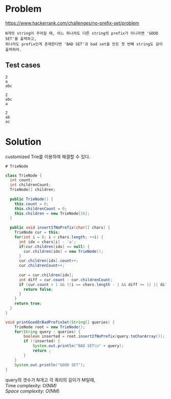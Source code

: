 # Problem
https://www.hackerrank.com/challenges/no-prefix-set/problem
```
N개의 string이 주어질 때, 어느 하나라도 다른 string의 prefix가 아니라면 'GOOD SET'을 출력하고,
하나라도 prefix인게 존재한다면 'BAD SET'과 bad set을 만든 첫 번째 string도 같이 출력하라.
```

## Test cases
```
2
a
abc
```
```
2
abc
a
```
```
2
ab
ac
```

# Solution
customized Trie를 이용하여 해결할 수 있다.

```java
# TrieNode

class TrieNode {
  int count;
  int childrenCount;
  TrieNode[] children;
  
  public TrieNode() {
    this.count = 0;
    this.childrenCount = 0;
    this.children = new TrieNode[26];
  }
  
  public void insertIfNoPrefix(char[] chars) {
    TrieNode cur = this;
    for(int i = 0; i < chars.length; ++i) {
      int idx = chars[i] - 'a';
      if(cur.children[idx] == null) {
        cur.children[idx] = new TrieNode();
      }
      cur.children[idx].count++;
      cur.childrenCount++;
       
      cur = cur.children[idx];
      int diff = cur.count - cur.childrenCount;
      if (cur.count > 1 && ((i == chars.length - 1 && diff >= 1) || diff >= 2)) {
        return false;
      }
    }
    return true;
  }
}
```

```java
void printGoodOrBadPrefixSet(String[] queries) {
    TrieNode root = new TrieNode();
    for(String query : queries) {
        boolean inserted = root.insertIfNoPrefix(query.toCharArray());
        if (!inserted) {
            System.out.println("BAD SET\n" + query);
            return ;
        }
    }
    System.out.println("GOOD SET");
}
```

query의 갯수가 N개고 각 쿼리의 길이가 M일때, <br/>
Time complexity: O(N*M) <br/>
Space complexity: O(N*M)

